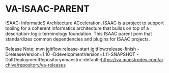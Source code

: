 VA-ISAAC-PARENT
======================

ISAAC: InformaticS Architecture ACceleration. ISAAC is a project to support tooling for a coherent informatics architecture that builds on 
top of a description-logic terminology foundation. This ISAAC parent pom that standardizes common dependencies and plugins for ISAAC projects.


Release Note:
mvn jgitflow:release-start jgitflow:release-finish -DreleaseVersion=1.10 -DdevelopmentVersion=1.11-SNAPSHOT -DaltDeploymentRepository=maestro::default::https://va.maestrodev.com/archiva/repository/va-releases
